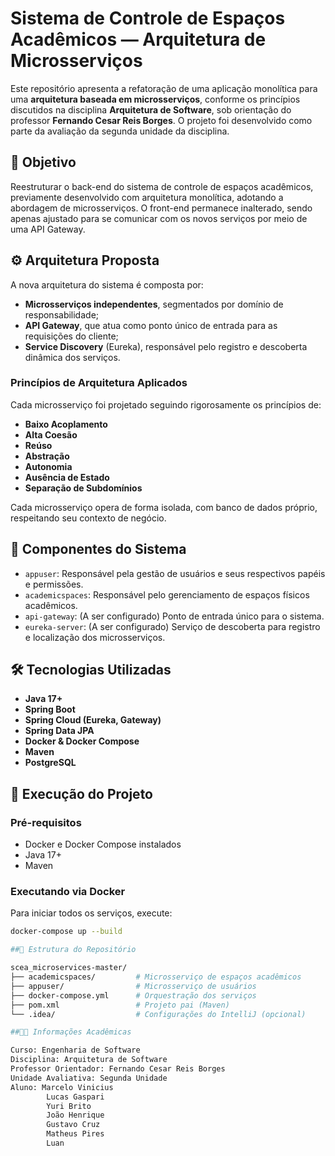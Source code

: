 # Sistema de Controle de Espaços Acadêmicos — Arquitetura de Microsserviços

Este repositório apresenta a refatoração de uma aplicação monolítica para uma **arquitetura baseada em microsserviços**, conforme os princípios discutidos na disciplina **Arquitetura de Software**, sob orientação do professor **Fernando Cesar Reis Borges**. O projeto foi desenvolvido como parte da avaliação da segunda unidade da disciplina.

## 🎯 Objetivo

Reestruturar o back-end do sistema de controle de espaços acadêmicos, previamente desenvolvido com arquitetura monolítica, adotando a abordagem de microsserviços. O front-end permanece inalterado, sendo apenas ajustado para se comunicar com os novos serviços por meio de uma API Gateway.

## ⚙️ Arquitetura Proposta

A nova arquitetura do sistema é composta por:

- **Microsserviços independentes**, segmentados por domínio de responsabilidade;
- **API Gateway**, que atua como ponto único de entrada para as requisições do cliente;
- **Service Discovery** (Eureka), responsável pelo registro e descoberta dinâmica dos serviços.

### Princípios de Arquitetura Aplicados

Cada microsserviço foi projetado seguindo rigorosamente os princípios de:

- **Baixo Acoplamento**
- **Alta Coesão**
- **Reúso**
- **Abstração**
- **Autonomia**
- **Ausência de Estado**
- **Separação de Subdomínios**

Cada microsserviço opera de forma isolada, com banco de dados próprio, respeitando seu contexto de negócio.

## 🧱 Componentes do Sistema

- `appuser`: Responsável pela gestão de usuários e seus respectivos papéis e permissões.
- `academicspaces`: Responsável pelo gerenciamento de espaços físicos acadêmicos.
- `api-gateway`: (A ser configurado) Ponto de entrada único para o sistema.
- `eureka-server`: (A ser configurado) Serviço de descoberta para registro e localização dos microsserviços.

## 🛠️ Tecnologias Utilizadas

- **Java 17+**
- **Spring Boot**
- **Spring Cloud (Eureka, Gateway)**
- **Spring Data JPA**
- **Docker & Docker Compose**
- **Maven**
- **PostgreSQL**

## 🧪 Execução do Projeto

### Pré-requisitos

- Docker e Docker Compose instalados
- Java 17+
- Maven

### Executando via Docker

Para iniciar todos os serviços, execute:

```bash
docker-compose up --build

##📂 Estrutura do Repositório

scea_microservices-master/
├── academicspaces/         # Microsserviço de espaços acadêmicos
├── appuser/                # Microsserviço de usuários
├── docker-compose.yml      # Orquestração dos serviços
├── pom.xml                 # Projeto pai (Maven)
└── .idea/                  # Configurações do IntelliJ (opcional)

##👨‍🏫 Informações Acadêmicas

Curso: Engenharia de Software
Disciplina: Arquitetura de Software
Professor Orientador: Fernando Cesar Reis Borges
Unidade Avaliativa: Segunda Unidade
Aluno: Marcelo Vinicius
        Lucas Gaspari
        Yuri Brito
        João Henrique
        Gustavo Cruz
        Matheus Pires
        Luan 
        

